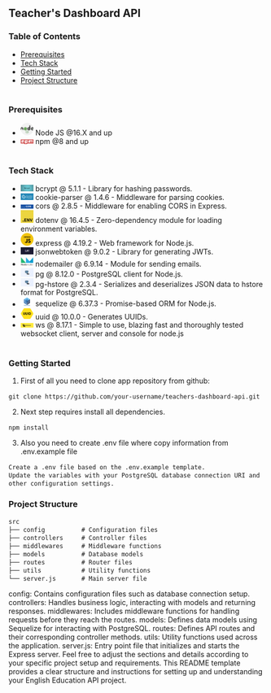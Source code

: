 ## Teacher's Dashboard API

### Table of Contents

- [Prerequisites](#Prerequisites)
- [Tech Stack](#Tech-Stack)
- [Getting Started](#Getting-Started)
- [Project Structure](#Project-Structure)

#

### Prerequisites

- <img src="./readme/nodejs.png" width="25" style="top: 8px" /> Node JS @16.X and up
- <img src="./readme/npm.png" width="25" style="top: 8px" /> npm @8 and up

#

### Tech Stack

- <img src="./readme/bcrypt.jpeg" width="25" style="top: 8px" /> bcrypt @ 5.1.1 - Library for hashing passwords.
- <img src="./readme/cookie-parser.png" width="25" style="top: 8px" /> cookie-parser @ 1.4.6 - Middleware for parsing cookies.
- <img src="./readme/cors.png" width="25" style="top: 8px" /> cors @ 2.8.5 - Middleware for enabling CORS in Express.
- <img src="./readme/dotenv.png" width="25" style="top: 8px" /> dotenv @ 16.4.5 - Zero-dependency module for loading environment variables.
- <img src="./readme/express.png" width="25" style="top: 8px" /> express @ 4.19.2 - Web framework for Node.js.
- <img src="./readme/jsonwebtoken.png" width="25" style="top: 8px" /> jsonwebtoken @ 9.0.2 - Library for generating JWTs.
- <img src="./readme/nodemailer.webp" width="25" style="top: 8px" /> nodemailer @ 6.9.14 - Module for sending emails.
- <img src="./readme/pg.webp" width="25" style="top: 8px" /> pg @ 8.12.0 - PostgreSQL client for Node.js.
- <img src="./readme/pg.webp" width="25" style="top: 8px" /> pg-hstore @ 2.3.4 - Serializes and deserializes JSON data to hstore format for PostgreSQL.
- <img src="./readme/sequelize.png" width="25" style="top: 8px" /> sequelize @ 6.37.3 - Promise-based ORM for Node.js.
- <img src="./readme/uuid.png" width="25" style="top: 8px" /> uuid @ 10.0.0 - Generates UUIDs.
- <img src="./readme/ws.jpg" width="25" style="top: 8px" /> ws @ 8.17.1 - Simple to use, blazing fast and thoroughly tested websocket client, server and console for node.js

#

### Getting Started

1. First of all you need to clone app repository from github:

```
git clone https://github.com/your-username/teachers-dashboard-api.git
```

2. Next step requires install all dependencies.

```
npm install
```

3. Also you need to create .env file where copy information from .env.example file

```
Create a .env file based on the .env.example template.
Update the variables with your PostgreSQL database connection URI and other configuration settings.
```

### Project Structure

```
src
├── config          # Configuration files
├── controllers     # Controller files
├── middlewares     # Middleware functions
├── models          # Database models
├── routes          # Router files
├── utils           # Utility functions
└── server.js       # Main server file

```

config: Contains configuration files such as database connection setup.
controllers: Handles business logic, interacting with models and returning responses.
middlewares: Includes middleware functions for handling requests before they reach the routes.
models: Defines data models using Sequelize for interacting with PostgreSQL.
routes: Defines API routes and their corresponding controller methods.
utils: Utility functions used across the application.
server.js: Entry point file that initializes and starts the Express server.
Feel free to adjust the sections and details according to your specific project setup and requirements. This README template provides a clear structure and instructions for setting up and understanding your English Education API project.

